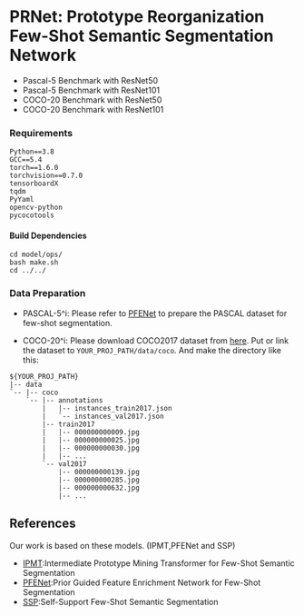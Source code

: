 # PRNet: Prototype Reorganization Few-Shot Semantic Segmentation Network
* Pascal-5 Benchmark with ResNet50
* Pascal-5 Benchmark with ResNet101
* COCO-20 Benchmark with ResNet50
* COCO-20 Benchmark with ResNet101

### Requirements
```
Python==3.8
GCC==5.4
torch==1.6.0
torchvision==0.7.0
tensorboardX
tqdm
PyYaml
opencv-python
pycocotools
```
#### Build Dependencies
```
cd model/ops/
bash make.sh
cd ../../
```

### Data Preparation

+ PASCAL-5^i: Please refer to [PFENet](https://github.com/dvlab-research/PFENet) to prepare the PASCAL dataset for few-shot segmentation. 

+ COCO-20^i: Please download COCO2017 dataset from [here](https://cocodataset.org/#download). Put or link the dataset to ```YOUR_PROJ_PATH/data/coco```. And make the directory like this:

```
${YOUR_PROJ_PATH}
|-- data
`-- |-- coco
    `-- |-- annotations
        |   |-- instances_train2017.json
        |   `-- instances_val2017.json
        |-- train2017
        |   |-- 000000000009.jpg
        |   |-- 000000000025.jpg
        |   |-- 000000000030.jpg
        |   |-- ... 
        `-- val2017
            |-- 000000000139.jpg
            |-- 000000000285.jpg
            |-- 000000000632.jpg
            |-- ... 
```

## References
Our work is based on these models. (IPMT,PFENet and SSP)
* [IPMT](https://github.com/liuyuanwei98/ipmt):Intermediate Prototype Mining Transformer for Few-Shot Semantic Segmentation
* [PFENet](https://github.com/Jia-Research-Lab/PFENet):Prior Guided Feature Enrichment Network for Few-Shot Segmentation
* [SSP](https://github.com/fanq15/ssp):Self-Support Few-Shot Semantic Segmentation

